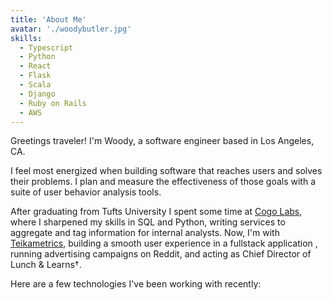 ```yaml
---
title: 'About Me'
avatar: './woodybutler.jpg'
skills:
  - Typescript
  - Python
  - React
  - Flask
  - Scala
  - Django
  - Ruby on Rails
  - AWS
---
```


Greetings traveler! I'm Woody, a software engineer based in Los Angeles, CA.

I feel most energized when building software that reaches users and solves their problems. I plan and measure the effectiveness of those goals with a suite of user behavior analysis tools.

After graduating from Tufts University I spent some time at [Cogo Labs](https://www.cogolabs.com/), where I sharpened my skills in SQL and Python, writing services to aggregate and tag information for internal analysts. Now, I'm with [Teikametrics](https://www.teikametrics.com/), building a smooth user experience in a fullstack application , running advertising campaigns on Reddit, and acting as Chief Director of Lunch & Learns&#8224;.

Here are a few technologies I've been working with recently:
